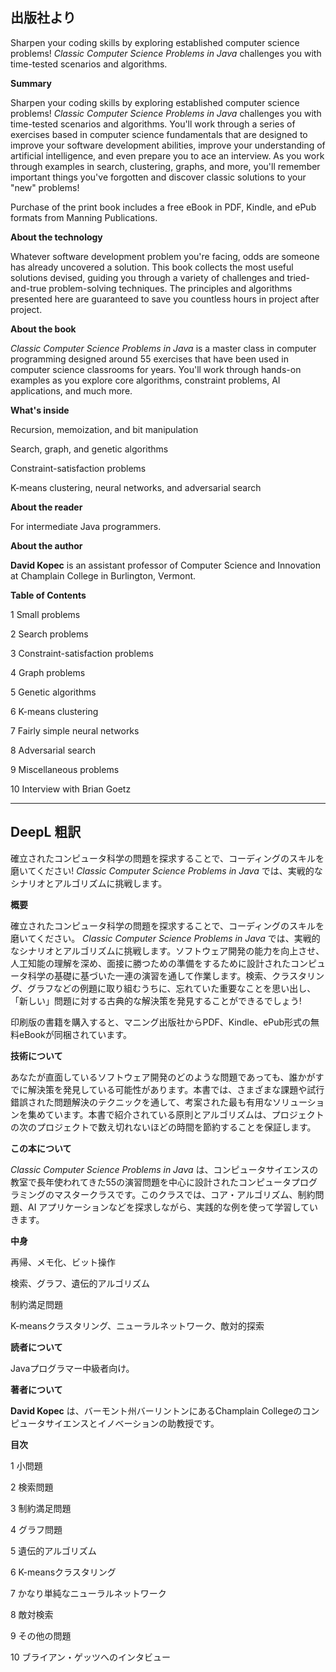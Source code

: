 ## 出版社より

Sharpen your coding skills by exploring established computer science problems! _Classic Computer Science Problems in Java_ challenges you with time-tested scenarios and algorithms.

 **Summary**

Sharpen your coding skills by exploring established computer science problems! _Classic Computer Science Problems in Java_ challenges you with time-tested scenarios and algorithms. You'll work through a series of exercises based in computer science fundamentals that are designed to improve your software development abilities, improve your understanding of artificial intelligence, and even prepare you to ace an interview. As you work through examples in search, clustering, graphs, and more, you'll remember important things you've forgotten and discover classic solutions to your "new" problems!

Purchase of the print book includes a free eBook in PDF, Kindle, and ePub formats from Manning Publications.

 **About the technology**

Whatever software development problem you're facing, odds are someone has already uncovered a solution. This book collects the most useful solutions devised, guiding you through a variety of challenges and tried-and-true problem-solving techniques. The principles and algorithms presented here are guaranteed to save you countless hours in project after project.

 **About the book**

_Classic Computer Science Problems in Java_ is a master class in computer programming designed around 55 exercises that have been used in computer science classrooms for years. You'll work through hands-on examples as you explore core algorithms, constraint problems, AI applications, and much more.

 **What's inside**

Recursion, memoization, and bit manipulation

Search, graph, and genetic algorithms

Constraint-satisfaction problems

K-means clustering, neural networks, and adversarial search

 **About the reader**

For intermediate Java programmers.

 **About the author**

**David Kopec** is an assistant professor of Computer Science and Innovation at Champlain College in Burlington, Vermont.

 **Table of Contents**

1 Small problems

2 Search problems

3 Constraint-satisfaction problems

4 Graph problems

5 Genetic algorithms

6 K-means clustering

7 Fairly simple neural networks

8 Adversarial search

9 Miscellaneous problems

10 Interview with Brian Goetz

---

## DeepL 粗訳

確立されたコンピュータ科学の問題を探求することで、コーディングのスキルを磨いてください! _Classic Computer Science Problems in Java_ では、実戦的なシナリオとアルゴリズムに挑戦します。

 **概要**

確立されたコンピュータ科学の問題を探求することで、コーディングのスキルを磨いてください。 _Classic Computer Science Problems in Java_ では、実戦的なシナリオとアルゴリズムに挑戦します。ソフトウェア開発の能力を向上させ、人工知能の理解を深め、面接に勝つための準備をするために設計されたコンピュータ科学の基礎に基づいた一連の演習を通して作業します。検索、クラスタリング、グラフなどの例題に取り組むうちに、忘れていた重要なことを思い出し、「新しい」問題に対する古典的な解決策を発見することができるでしょう!

印刷版の書籍を購入すると、マニング出版社からPDF、Kindle、ePub形式の無料eBookが同梱されています。

 **技術について**

あなたが直面しているソフトウェア開発のどのような問題であっても、誰かがすでに解決策を発見している可能性があります。本書では、さまざまな課題や試行錯誤された問題解決のテクニックを通して、考案された最も有用なソリューションを集めています。本書で紹介されている原則とアルゴリズムは、プロジェクトの次のプロジェクトで数え切れないほどの時間を節約することを保証します。

 **この本について**

_Classic Computer Science Problems in Java_ は、コンピュータサイエンスの教室で長年使われてきた55の演習問題を中心に設計されたコンピュータプログラミングのマスタークラスです。このクラスでは、コア・アルゴリズム、制約問題、AI アプリケーションなどを探求しながら、実践的な例を使って学習していきます。

 **中身**

再帰、メモ化、ビット操作

検索、グラフ、遺伝的アルゴリズム

制約満足問題

K-meansクラスタリング、ニューラルネットワーク、敵対的探索

**読者について**

Javaプログラマー中級者向け。

 **著者について**

**David Kopec** は、バーモント州バーリントンにあるChamplain Collegeのコンピュータサイエンスとイノベーションの助教授です。

 **目次**

1 小問題

2 検索問題

3 制約満足問題

4 グラフ問題

5 遺伝的アルゴリズム

6 K-meansクラスタリング

7 かなり単純なニューラルネットワーク

8 敵対検索

9 その他の問題

10 ブライアン・ゲッツへのインタビュー

